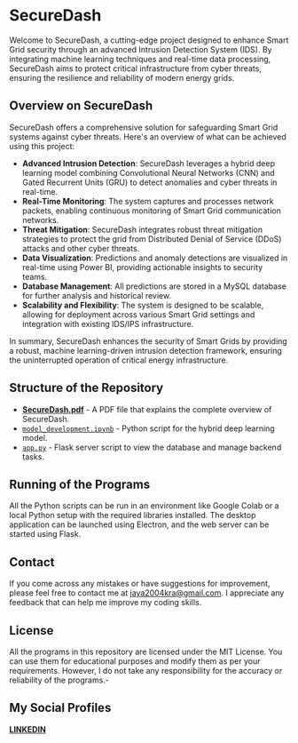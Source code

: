 # SecureDash

Welcome to SecureDash, a cutting-edge project designed to enhance Smart Grid security through an advanced Intrusion Detection System (IDS). By integrating machine learning techniques and real-time data processing, SecureDash aims to protect critical infrastructure from cyber threats, ensuring the resilience and reliability of modern energy grids.

## Overview on SecureDash

SecureDash offers a comprehensive solution for safeguarding Smart Grid systems against cyber threats. Here's an overview of what can be achieved using this project:

- **Advanced Intrusion Detection**: SecureDash leverages a hybrid deep learning model combining Convolutional Neural Networks (CNN) and Gated Recurrent Units (GRU) to detect anomalies and cyber threats in real-time.
- **Real-Time Monitoring**: The system captures and processes network packets, enabling continuous monitoring of Smart Grid communication networks.
- **Threat Mitigation**: SecureDash integrates robust threat mitigation strategies to protect the grid from Distributed Denial of Service (DDoS) attacks and other cyber threats.
- **Data Visualization**: Predictions and anomaly detections are visualized in real-time using Power BI, providing actionable insights to security teams.
- **Database Management**: All predictions are stored in a MySQL database for further analysis and historical review.
- **Scalability and Flexibility**: The system is designed to be scalable, allowing for deployment across various Smart Grid settings and integration with existing IDS/IPS infrastructure.

In summary, SecureDash enhances the security of Smart Grids by providing a robust, machine learning-driven intrusion detection framework, ensuring the uninterrupted operation of critical energy infrastructure.

## Structure of the Repository

- [**SecureDash.pdf**](https://github.com/fromjyce/SecureDash/blob/main/Presentations/SecureDash/main.pdf) - A PDF file that explains the complete overview of SecureDash.
- [`model_development.ipynb`](https://github.com/fromjyce/SecureDash/blob/main/scripts/model_development.ipynb) - Python script for the hybrid deep learning model.
- [`app.py`](https://github.com/fromjyce/SecureDash/blob/main/database-app/app.py) - Flask server script to view the database and manage backend tasks.

## Running of the Programs

All the Python scripts can be run in an environment like Google Colab or a local Python setup with the required libraries installed. The desktop application can be launched using Electron, and the web server can be started using Flask.

## Contact

If you come across any mistakes or have suggestions for improvement, please feel free to contact me at [jaya2004kra@gmail.com](mailto:jaya2004kra@gmail.com). I appreciate any feedback that can help me improve my coding skills.

## License

All the programs in this repository are licensed under the MIT License. You can use them for educational purposes and modify them as per your requirements. However, I do not take any responsibility for the accuracy or reliability of the programs.-

## My Social Profiles

[**LINKEDIN**](https://www.linkedin.com/in/jayashrek/)
